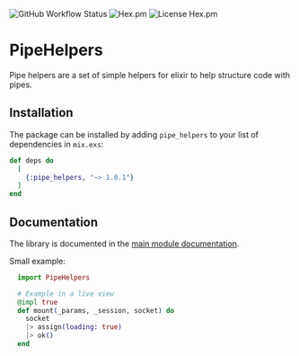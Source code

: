 ![GitHub Workflow Status](https://img.shields.io/github/workflow/status/kuon/ex-pipe-helpers/Elixir%20CI)
![Hex.pm](https://img.shields.io/hexpm/v/pipe_helpers)
![License Hex.pm](https://img.shields.io/hexpm/l/pipe_helpers)


# PipeHelpers

Pipe helpers are a set of simple helpers for elixir to help structure code with
pipes.

## Installation

The package can be installed
by adding `pipe_helpers` to your list of dependencies in `mix.exs`:

```elixir
def deps do
  [
    {:pipe_helpers, "~> 1.0.1"}
  ]
end
```


## Documentation

The library is documented in the
[main module documentation](https://hexdocs.pm/pipe_helpers/PipeHelpers.html).

Small example:

```elixir
  import PipeHelpers

  # Example in a live view
  @impl true
  def mount(_params, _session, socket) do
    socket
    |> assign(loading: true)
    |> ok()
  end

```



